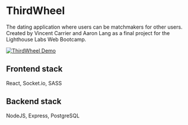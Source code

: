 # ThirdWheel

The dating application where users can be matchmakers for other users.
Created by Vincent Carrier and Aaron Lang as a final project for the Lighthouse Labs Web Bootcamp.

[![ThirdWheel Demo](https://i.imgur.com/QXcw4HK.jpg)](https://www.youtube.com/watch?v=rTRVW-fQdfM&feature=youtu.be)

## Frontend stack
React, Socket.io, SASS

## Backend stack
NodeJS, Express, PostgreSQL

